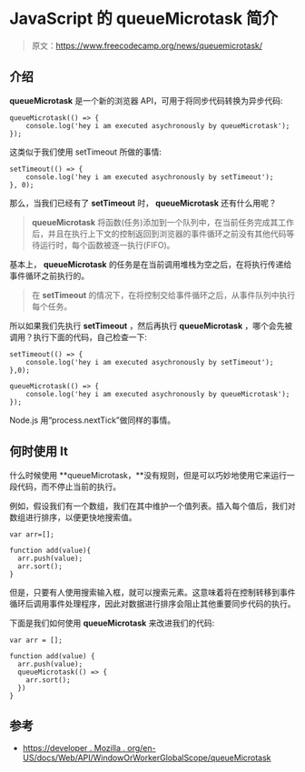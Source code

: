 # JavaScript 的 queueMicrotask 简介

> 原文：<https://www.freecodecamp.org/news/queuemicrotask/>

## 介绍

**queueMicrotask** 是一个新的浏览器 API，可用于将同步代码转换为异步代码:

```
queueMicrotask(() => {
    console.log('hey i am executed asychronously by queueMicrotask');
});
```

这类似于我们使用 setTimeout 所做的事情:

```
setTimeout(() => {
    console.log('hey i am executed asychronously by setTimeout');
}, 0);
```

那么，当我们已经有了 **setTimeout** 时， **queueMicrotask** 还有什么用呢？

> **queueMicrotask** 将函数(任务)添加到一个队列中，在当前任务完成其工作后，并且在执行上下文的控制返回到浏览器的事件循环之前没有其他代码等待运行时，每个函数被逐一执行(FIFO)。

基本上， **queueMicrotask** 的任务是在当前调用堆栈为空之后，在将执行传递给事件循环之前执行的。

> 在 **setTimeout** 的情况下，在将控制交给事件循环之后，从事件队列中执行每个任务。

所以如果我们先执行 **setTimeout** ，然后再执行 **queueMicrotask** ，哪个会先被调用？执行下面的代码，自己检查一下:

```
setTimeout(() => {
    console.log('hey i am executed asychronously by setTimeout');
},0);

queueMicrotask(() => {
    console.log('hey i am executed asychronously by queueMicrotask');
}); 
```

Node.js 用“process.nextTick”做同样的事情。

## 何时使用 **It**

什么时候使用 **queueMicrotask，**没有规则，但是可以巧妙地使用它来运行一段代码，而不停止当前的执行。

例如，假设我们有一个数组，我们在其中维护一个值列表。插入每个值后，我们对数组进行排序，以便更快地搜索值。

```
var arr=[];

function add(value){
  arr.push(value);
  arr.sort();
}
```

但是，只要有人使用搜索输入框，就可以搜索元素。这意味着将在控制转移到事件循环后调用事件处理程序，因此对数据进行排序会阻止其他重要同步代码的执行。

下面是我们如何使用 **queueMicrotask** 来改进我们的代码:

```
var arr = [];

function add(value) {
  arr.push(value);
  queueMicrotask(() => {
    arr.sort();
  })
}
```

## 参考

*   [https://developer . Mozilla . org/en-US/docs/Web/API/WindowOrWorkerGlobalScope/queueMicrotask](https://developer.mozilla.org/en-US/docs/Web/API/WindowOrWorkerGlobalScope/queueMicrotask)
